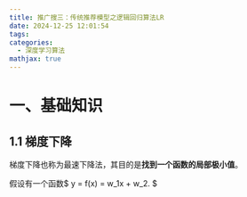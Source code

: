 ```yaml
---
title: 推广搜三：传统推荐模型之逻辑回归算法LR
date: 2024-12-25 12:01:54
tags:
categories:
  - 深度学习算法
mathjax: true
---
```


# 一、基础知识

## 1.1 梯度下降

梯度下降也称为最速下降法，其目的是**找到一个函数的局部极小值**。

假设有一个函数$ y = f(x) = w_1x + w_2. $



